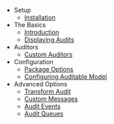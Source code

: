 - Setup
    - [Installation](/docs/{{version}}/installation)
- The Basics
    - [Introduction](/docs/{{version}}/introduction)
    - [Displaying Audits](/docs/{{version}}/getting-audits)
- Auditors
    - [Custom Auditors](/docs/{{version}}/auditors)
- Configuration 
    - [Package Options](/docs/{{version}}/general-settings)
    - [Configuring Auditable Model](/docs/{{version}}/behavior-settings)  
- Advanced Options
    - [Transform Audit](/docs/{{version}}/transform-audit)
    - [Custom Messages](/docs/{{version}}/customizing)
    - [Audit Events](/docs/{{version}}/events)
    - [Audit Queues](/docs/{{version}}/queues)

